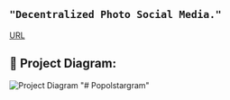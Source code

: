 ## ```"Decentralized Photo Social Media."```


[URL](https://www.youtube.com/watch?v=Iu-VSQ5NNYk)

## 🔧 Project Diagram:
![Project Diagram](https://i.gyazo.com/e7fa5d05ef7806419b4897ecc668a045.png)
"# Popolstargram" 
